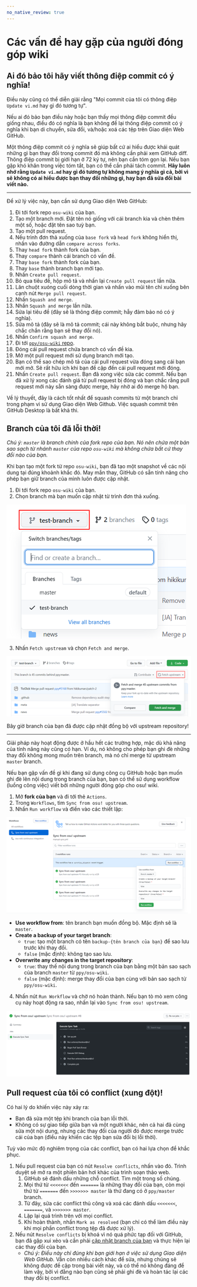 ```yaml
---
no_native_review: true
---
```


# Các vấn đề hay gặp của người đóng góp wiki

## Ai đó bảo tôi hãy viết thông điệp commit có ý nghĩa!

Điều này cũng có thể diễn giải rằng "Mọi commit của tôi có thông điệp `Update vi.md` hay gì đó tương tự".

Nếu ai đó bảo bạn điều này hoặc bạn thấy mọi thông điệp commit đều giống nhau, điều đó có nghĩa là bạn không để lại thông điệp commit có ý nghĩa khi bạn di chuyển, sửa đổi, và/hoặc xoá các tệp trên Giao diện Web GitHub.

Một thông điệp commit có ý nghĩa sẽ giúp bất cứ ai hiểu được khái quát những gì bạn thay đổi trong commit đó mà không cần phải xem GitHub diff. Thông điệp commit bị giới hạn ở 72 ký tự, nên bạn cần tóm gọn lại. Nếu bạn gặp khó khăn trong việc tóm tắt, bạn có thể cần phải tách commit. **Hãy luôn nhớ rằng `Update vi.md` hay gì đó tương tự không mang ý nghĩa gì cả, bởi vì sẽ không có ai hiểu được bạn thay đổi những gì, hay bạn đã sửa đổi bài viết nào.**

---

Để xử lý việc này, bạn cần sử dụng Giao diện Web GitHub:

1. Đi tới fork repo `osu-wiki` của bạn.
2. Tạo một branch mới. Đặt tên nó giống với cái branch kia và chèn thêm một số, hoặc đặt tên sao tuỳ bạn.
3. Tạo một pull request.
4. Nếu trình đơn thả xuống của `base fork` và `head fork` không hiển thị, nhấn vào đường dẫn `compare across forks`.
5. Thay `head fork` thành fork của bạn.
6. Thay `compare` thành cái branch có vấn đề.
7. Thay `base fork` thành fork của bạn.
8. Thay `base` thành branch bạn mới tạo.
9. Nhấn `Create pull request`.
10. Bỏ qua tiêu đề, hộp mô tả và nhấn lại `Create pull request` lần nữa.
11. Lăn chuột xuóng cuối dòng thời gian và nhấn vào mũi tên chỉ xuống bên cạnh nút `Merge pull request`.
12. Nhấn `Squash and merge`.
13. Nhấn `Squash and merge` lần nữa.
14. Sửa lại tiêu đề (đây sẽ là thông điệp commit; hẫy đảm bảo nó có ý nghĩa).
15. Sửa mô tả (đây sẽ là mô tả commit; cái này không bắt buộc, nhưng hãy chắc chắn rằng bạn sẽ thay đổi nó).
16. Nhấn `Confirm squash and merge`.
17. Đi tới [`ppy/osu-wiki` repo](https://github.com/ppy/osu-wiki).
18. Đóng cái pull request chứa branch có vấn đề kia.
19. Mở một pull request mới sử dụng branch mới tạo.
20. Bạn có thể sao chép mô tả của cái pull request vừa đóng sang cái bạn mới mở. Sẽ rất hữu ích khi bạn đề cập đến cái pull request mới đóng.
21. Nhấn `Create pull request`. Bạn đã xong việc sửa các commit. Nếu bạn đã xử lý xong các đánh giá từ pull request bị đóng và bạn chắc rằng pull request mới này sẵn sàng được merge, hãy nhờ ai đó merge hộ bạn.

Về lý thuyết, đây là cách tốt nhất để squash commits từ một branch chỉ trong phạm vi sử dụng Giao diện Web Github. Việc squash commit trên GitHub Desktop là bất khả thi.

## Branch của tôi đã lỗi thời!

*Chú ý: `master` là branch chính của fork repo của bạn. Nó nên chứa một bản sao sạch từ nhánh `master` của repo `osu-wiki` mà không chứa bất cứ thay đổi nào của bạn.*

Khi bạn tạo một fork từ repo `osu-wiki`, bạn đã tạo một snapshot về các nội dung tại đúng khoảnh khắc đó. May mắn thay, GitHub có sẵn tính năng cho phép bạn giữ branch của mình luôn được cập nhật.

1. Đi tới fork repo `osu-wiki` của bạn.
2. Chọn branch mà bạn muốn cập nhật từ trình đơn thả xuống.

![](img/select-branch.png "Chọn branch lỗi thời từ fork repo của bạn")

3. Nhấn `Fetch upstream` và chọn `Fetch and merge`.

![](img/update-branch.png "Cập nhật branch lỗi thời")

Bây giờ branch của bạn đã được cập nhật đồng bộ với upstream repository!

---

Giải pháp này hoạt động được ở hầu hết các trường hợp, mặc dù khả năng của tính năng này cũng có hạn. Ví dụ, nó không cho phép bạn ghi đè những thay đổi không mong muốn trên branch, mà nó chỉ merge từ upstream `master` branch.

Nếu bạn gặp vấn đề gì khi đang sử dụng công cụ GitHub hoặc bạn muốn ghi đè lên nội dung trong branch của bạn, bạn có thể sử dụng workflow (luồng công việc) viết bởi những người đóng góp cho osu! wiki.

1. Mở **fork của bạn** và đi tới thẻ `Actions`.
2. Trong `Workflows`, tìm `Sync from osu! upstream`.
3. Nhấn `Run workflow` và điền vào các thiết lập:

![GitHub Actions Workflow - Chạy Workflow](img/github-actions-workflow-dialog.png "GitHub Actions Workflow - Chạy Workflow")

- **Use workflow from**: tên branch bạn muốn đồng bộ. Mặc định sẽ là `master`.
- **Create a backup of your target branch**:
  - `true`:  tạo một branch có tên `backup-{tên branch của bạn}` để sao lưu trước khi thay đổi.
  - `false` (mặc định): không tạo sao lưu.
- **Overwrite any changes in the target repository**:
  - `true`: thay thế nội dung trong branch của bạn bằng một bản sao sạch của branch `master` từ `ppy/osu-wiki`.
  - `false` (mặc định): merge thay đổi của bạn cùng với bản sao sạch từ `ppy/osu-wiki`.

4. Nhấn nút `Run Workflow` và chờ nó hoàn thành. Nếu bạn tò mò xem công cụ này hoạt động ra sao, nhấn lại vào `Sync from osu! upstream`.

![GitHub Actions Workflow - Tổng quát về Workflow](img/github-actions-workflow-overview.png "GitHub Actions Workflow - Tổng quát về Workflow")

## Pull request của tôi có conflict (xung đột)!

Có hai lý do khiến việc này xảy ra:

- Bạn đã sửa một tệp khi branch của bạn lỗi thời.
- Không có sự giao tiếp giữa bạn và một người khác, nên cả hai đã cùng sửa một nội dung, nhưng các thay đổi của người đó được merge trước cái của bạn (điều này khiến các tệp bạn sửa đổi bị lỗi thời).

Tuỳ vào mức độ nghiêm trọng của các conflict, bạn có hai lựa chọn để khắc phục.

1. Nếu pull request của bạn có nút `Resolve conflicts`, nhấn vào đó. Trình duyệt sẽ mở ra một phiên bản hơi khác của trình soạn thảo web.
   1. GitHub sẽ đánh dấu những chỗ conflict. Tìm một trong số chúng.
   2. Mọi thứ từ `<<<<<<<` đến `=======` là những thay đổi của bạn, còn mọi thứ từ `=======` đến `>>>>>>> master` là thứ đang có ở `ppy/master` branch.
   3. Từ đây, sửa các conflict thủ công và xoá các đánh dấu `<<<<<<<`, `=======`, và `>>>>>>> master`.
   4. Lặp lại quá trình trên với mọi conflict.
   5. Khi hoàn thành, nhấn `Mark as resolved` (bạn chỉ có thể làm điều này khi mọi phần conflict trong tệp đã được xử lý).
2. Nếu nút `Resolve conflicts` bị khoá vì nó quá phức tạp đối với GitHub, bạn đã gặp xui xẻo và cần phải [cập nhật branch của bạn](#branch-của-tôi-đã-lỗi-thời) và thực hiện lại các thay đổi của bạn.
   - *Chú ý: Điều này chỉ đúng khi bạn giới hạn ở việc sử dụng Giao diện Web GitHub.*  Vẫn còn nhiều cách khác để sửa, nhưng chúng sẽ không được đề cập trong bài viết này, và có thể nó không đáng để làm vậy, bởi vì đằng nào bạn cũng sẽ phải ghi đè và hoàn tác lại các thay đổi bị conflict.
